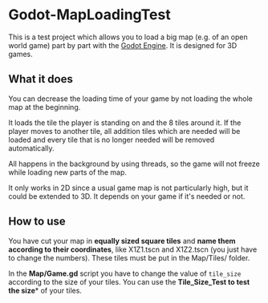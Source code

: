 # Godot-MapLoadingTest

This is a test project which allows you to load a big map (e.g. of an open world game) part by part with the [Godot Engine](https://godotengine.org/). It is designed for 3D games.

## What it does

You can decrease the loading time of your game by not loading the whole map at the beginning.

It loads the tile the player is standing on and the 8 tiles around it. If the player moves to another tile, all addition tiles which are needed will be loaded and every tile that is no longer needed will be removed automatically.

All happens in the background by using threads, so the game will not freeze while loading new parts of the map.

It only works in 2D since a usual game map is not particularly high, but it could be extended to 3D. It depends on your game if it's needed or not.

## How to use

You have cut your map in **equally sized square tiles** and **name them according to their coordinates**, like X1Z1.tscn and X1Z2.tscn (you just have to change the numbers). These tiles must be put in the Map/Tiles/ folder.

In the **Map/Game.gd** script you have to change the value of `tile_size` according to the size of your tiles. You can use the **Tile_Size_Test to test the size*** of your tiles.
